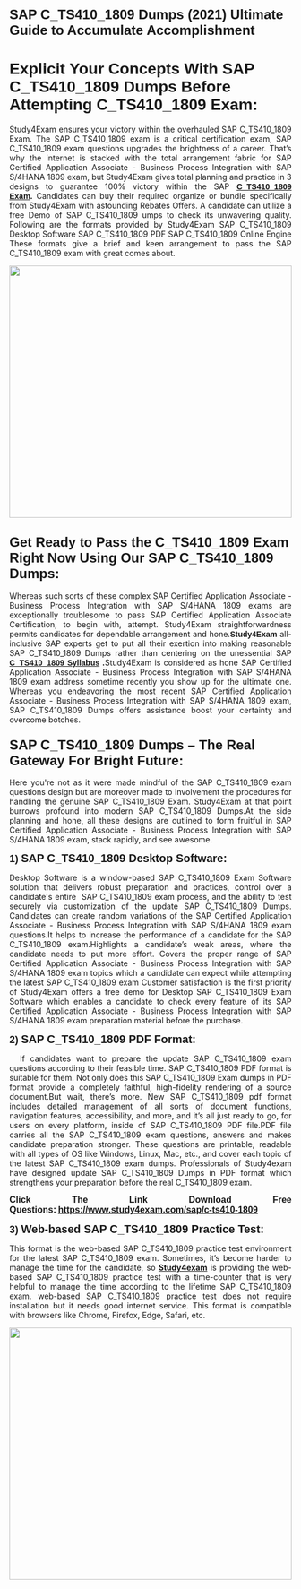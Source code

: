 <h1><span style="font-family:Tahoma,Geneva,sans-serif;"><strong><span style="font-size:24px;">SAP C_TS410_1809 Dumps (2021) Ultimate Guide to Accumulate Accomplishment</span></strong></span></h1>

<h1><span style="font-family:Tahoma,Geneva,sans-serif;"><strong>Explicit Your Concepts With SAP C_TS410_1809 Dumps Before Attempting C_TS410_1809 Exam:</strong></span></h1>

<p style="text-align: justify;">Study4Exam ensures your victory within the overhauled SAP C_TS410_1809 Exam. The SAP C_TS410_1809 exam is a critical certification exam, SAP C_TS410_1809 exam questions upgrades the brightness of a career. That’s why the internet is stacked with the total arrangement fabric for SAP Certified Application Associate - Business Process Integration with SAP S/4HANA 1809 exam, but Study4Exam gives total planning and practice in 3 designs to guarantee 100% victory within the SAP <span style="font-family:Tahoma,Geneva,sans-serif;"><strong><a href="https://www.study4exam.com/sap/info/c-ts410-1809">C_TS410_1809 Exam</a>.</strong></span> Candidates can buy their required organize or bundle specifically from Study4Exam with astounding Rebates Offers. A candidate can utilize a free Demo of SAP C_TS410_1809 umps to check its unwavering quality. Following are the formats provided by Study4Exam SAP C_TS410_1809 Desktop Software SAP C_TS410_1809 PDF SAP C_TS410_1809 Online Engine These formats give a brief and keen arrangement to pass the SAP C_TS410_1809 exam with great comes about.</p>

<p style="text-align: justify;"><a href="https://www.study4exam.com/sap/c-ts410-1809"><img alt="" src="https://lh3.googleusercontent.com/pw/ACtC-3cFD7SkYwi3eTPO7jM9fVJEQdExC_DEJBn4oU4f15p9tUH4fe5bKHE5FQpUslEhiu8Mg2Dww61IFunlDUMzvmC9T8WCnTfiJkLHVQsw7C7O7RvM50KNMhS_SP4BMp9V_l-2m8sXCfXVibgQU7pFPS0o=w1366-h604-no?authuser=0" style="width: 100%; height: 450px;" /></a></p>

<h2><span style="font-family:Tahoma,Geneva,sans-serif;"><span style="font-size:24px;"><strong>Get Ready to Pass the C_TS410_1809 Exam Right Now Using Our SAP C_TS410_1809 Dumps:</strong></span></span></h2>

<p style="text-align: justify;">Whereas such sorts of these complex SAP Certified Application Associate - Business Process Integration with SAP S/4HANA 1809 exams are exceptionally troublesome to pass SAP Certified Application Associate Certification, to begin with, attempt. Study4Exam straightforwardness permits candidates for dependable arrangement and hone.<span style="font-family:Tahoma,Geneva,sans-serif;"><strong>Study4Exam</strong></span> all-inclusive SAP experts get to put all their exertion into making reasonable SAP C_TS410_1809 Dumps rather than centering on the unessential SAP <strong><span style="font-family:Tahoma,Geneva,sans-serif;"><a href="https://www.study4exam.com/sap/syllabus/c-ts410-1809">C_TS410_1809 Syllabus</a></span> .</strong>Study4Exam is considered as hone SAP Certified Application Associate - Business Process Integration with SAP S/4HANA 1809 exam address sometime recently you show up for the ultimate one. Whereas you endeavoring the most recent SAP Certified Application Associate - Business Process Integration with SAP S/4HANA 1809 exam, SAP C_TS410_1809 Dumps offers assistance boost your certainty and overcome botches.</p>

<ul>
</ul>

<h3><span style="font-family:Tahoma,Geneva,sans-serif;"><strong><span style="font-size:24px;">SAP C_TS410_1809 Dumps – The Real Gateway For Bright Future:</span></strong></span></h3>

<p style="text-align: justify;">Here you're not as it were made mindful of the SAP C_TS410_1809 exam questions design but are moreover made to involvement the procedures for handling the genuine SAP C_TS410_1809 Exam. Study4Exam at that point burrows profound into modern SAP C_TS410_1809 Dumps.At the side planning and hone, all these designs are outlined to form fruitful in SAP Certified Application Associate - Business Process Integration with SAP S/4HANA 1809 exam, stack rapidly, and see awesome.</p>

<p style="text-align: justify;"><span style="font-family:Tahoma,Geneva,sans-serif;"><span style="font-size:18px;"><strong>1) </strong></span><span style="font-size:20px;"><strong>SAP C_TS410_1809 Desktop Software:</strong></span></span></p>

<p style="text-align: justify;">Desktop Software is a window-based SAP C_TS410_1809 Exam Software solution that delivers robust preparation and practices, control over a candidate's entire  SAP C_TS410_1809 exam process, and the ability to test securely via customization of the update SAP C_TS410_1809 Dumps. Candidates can create random variations of the SAP Certified Application Associate - Business Process Integration with SAP S/4HANA 1809 exam questions.It helps to increase the performance of a candidate for the SAP C_TS410_1809 exam.Highlights a candidate’s weak areas, where the candidate needs to put more effort. Covers the proper range of SAP Certified Application Associate - Business Process Integration with SAP S/4HANA 1809 exam topics which a candidate can expect while attempting the latest SAP C_TS410_1809 exam Customer satisfaction is the first priority of Study4Exam offers a free demo for Desktop SAP C_TS410_1809 Exam Software which enables a candidate to check every feature of its SAP Certified Application Associate - Business Process Integration with SAP S/4HANA 1809 exam preparation material before the purchase.</p>

<p style="text-align: justify;"><span style="font-family:Tahoma,Geneva,sans-serif;"><span style="font-size:18px;"><strong>2) </strong></span><span style="font-size:20px;"><strong>SAP C_TS410_1809 PDF Format:</strong></span></span></p>

<p style="text-align: justify;">  If candidates want to prepare the update SAP C_TS410_1809 exam questions according to their feasible time. SAP C_TS410_1809 PDF format is suitable for them. Not only does this SAP C_TS410_1809 Exam dumps in PDF format provide a completely faithful, high-fidelity rendering of a source document.But wait, there’s more. New SAP C_TS410_1809 pdf format includes detailed management of all sorts of document functions, navigation features, accessibility, and more, and it’s all just ready to go, for users on every platform, inside of SAP C_TS410_1809 PDF file.PDF file carries all the SAP C_TS410_1809 exam questions, answers and makes candidate preparation stronger. These questions are printable, readable with all types of OS like Windows, Linux, Mac, etc., and cover each topic of the latest SAP C_TS410_1809 exam dumps. Professionals of Study4exam have designed update SAP C_TS410_1809 Dumps in PDF format which strengthens your preparation before the real C_TS410_1809 exam.</p>

<p style="text-align: justify;"><strong><span style="font-size:16px;"><span style="font-family:Tahoma,Geneva,sans-serif;">Click The Link Download Free Questions:</span></span> <span style="font-family:Tahoma,Geneva,sans-serif;"><span style="font-size:16px;"><a href="https://www.study4exam.com/sap/c-ts410-1809">https://www.study4exam.com/sap/c-ts410-1809</a></span></span></strong></p>

<p style="text-align: justify;"><span style="font-family:Tahoma,Geneva,sans-serif;"><span style="font-size:18px;"><strong>3) </strong></span><span style="font-size:20px;"><strong>Web-based SAP C_TS410_1809 Practice Test: </strong></span></span></p>

<p style="text-align: justify;">This format is the web-based SAP C_TS410_1809 practice test environment for the latest SAP C_TS410_1809 exam. Sometimes, it’s become harder to manage the time for the candidate, so <strong><a href="https://www.study4exam.com/">Study4exam</a></strong> is providing the web-based SAP C_TS410_1809 practice test with a time-counter that is very helpful to manage the time according to the lifetime SAP C_TS410_1809 exam. web-based SAP C_TS410_1809 practice test does not require installation but it needs good internet service. This format is compatible with browsers like Chrome, Firefox, Edge, Safari, etc.</p>

<p style="text-align: justify;"><a href="https://www.study4exam.com/sap-exams"><img alt="" src="https://lh3.googleusercontent.com/pw/ACtC-3eMlH57Km57seNlXHUcDt432CXvmA8whMgjP32KkYsSMIUx6lv-Nwozs1FvJn0pNdUgTFTYZlfk09S1DWAp1yse5IsYiSQ4aSMap0CQUWp_Gp3SbYgYISgK_kcW7DlNdl8wFvIXOTj35DuwGqFe90vN=w1019-h657-no?authuser=0" style="width: 100%; height: 450px;" /></a></p>
